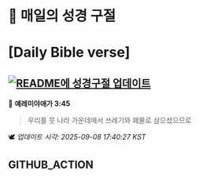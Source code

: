# 🙏 매일의 성경 구절
# [Daily Bible verse]
## [![README에 성경구절 업데이트](https://github.com/DONGSUKA/first_test/actions/workflows/update-readme-bible.yml/badge.svg)](https://github.com/DONGSUKA/first_test/actions/workflows/update-readme-bible.yml)
<!-- START_BIBLE_VERSE -->
📖 **예레미야애가 3:45**
> 우리를 뭇 나라 가운데에서 쓰레기와 폐물로 삼으셨으므로

🕊️ _업데이트 시각: 2025-09-08 17:40:27 KST_
  <!-- END_BIBLE_VERSE -->
## GITHUB_ACTION
